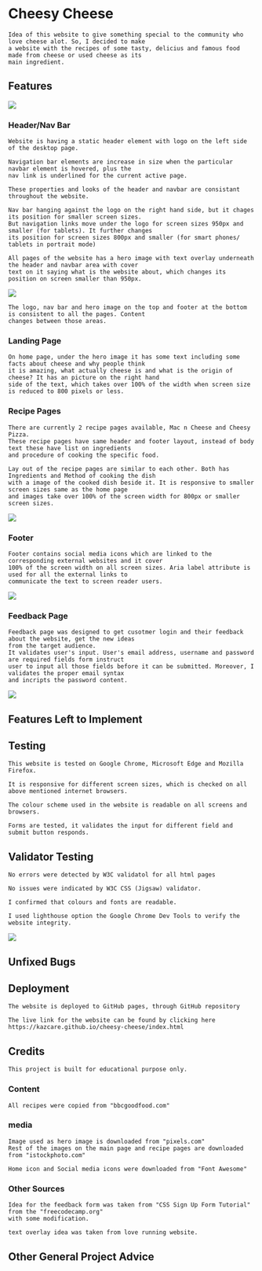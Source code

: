 # Cheesy Cheese

    Idea of this website to give something special to the community who love cheese alot. So, I decided to make 
    a website with the recipes of some tasty, delicius and famous food made from cheese or used cheese as its 
    main ingredient.

## Features

<img src="assets/images/responsive-main.png">

### Header/Nav Bar

    Website is having a static header element with logo on the left side of the desktop page.

    Navigation bar elements are increase in size when the particular navbar element is hovered, plus the 
    nav link is underlined for the current active page.
    
    These properties and looks of the header and navbar are consistant throughout the website.

    Nav bar hanging against the logo on the right hand side, but it chages its position for smaller screen sizes. 
    But navigation links move under the logo for screen sizes 950px and smaller (for tablets). It further changes 
    its position for screen sizes 800px and smaller (for smart phones/ tablets in portrait mode)

    All pages of the website has a hero image with text overlay underneath the header and navbar area with cover 
    text on it saying what is the website about, which changes its position on screen smaller than 950px.

<img src="assets/images/nav-bar-hover.png">

    The logo, nav bar and hero image on the top and footer at the bottom is consistent to all the pages. Content 
    changes between those areas. 

### Landing Page

    On home page, under the hero image it has some text including some facts about cheese and why people think 
    it is amazing, what actually cheese is and what is the origin of cheese? It has an picture on the right hand 
    side of the text, which takes over 100% of the width when screen size is reduced to 800 pixels or less.

### Recipe Pages

    There are currently 2 recipe pages available, Mac n Cheese and Cheesy Pizza.
    These recipe pages have same header and footer layout, instead of body text these have list on ingredients 
    and procedure of cooking the specific food.

    Lay out of the recipe pages are similar to each other. Both has Ingredients and Method of cooking the dish 
    with a image of the cooked dish beside it. It is responsive to smaller screen sizes same as the home page 
    and images take over 100% of the screen width for 800px or smaller screen sizes.

<img src="assets/images/recipe-page.png">

### Footer

    Footer contains social media icons which are linked to the corresponding external websites and it cover 
    100% of the screen width on all screen sizes. Aria label attribute is used for all the external links to 
    communicate the text to screen reader users. 

<img src="assets/images/footer.png">

### Feedback Page

    Feedback page was designed to get cusotmer login and their feedback about the website, get the new ideas 
    from the target audience.
    It validates user's input. User's email address, username and password are required fields form instruct 
    user to input all those fields before it can be submitted. Moreover, I validates the proper email syntax 
    and incripts the password content.

<img src="assets/images/feedback.png">

## Features Left to Implement

## Testing

    This website is tested on Google Chrome, Microsoft Edge and Mozilla Firefox.

    It is responsive for different screen sizes, which is checked on all above mentioned internet browsers.

    The colour scheme used in the website is readable on all screens and browsers. 

    Forms are tested, it validates the input for different field and submit button responds.

## Validator Testing

    No errors were detected by W3C validatol for all html pages 

    No issues were indicated by W3C CSS (Jigsaw) validator.

    I confirmed that colours and fonts are readable.

    I used lighthouse option the Google Chrome Dev Tools to verify the website integrity. 
    
<img src="assets/images/lighthouse-report.png">


## Unfixed Bugs

## Deployment

    The website is deployed to GitHub pages, through GitHub repository

    The live link for the website can be found by clicking here 
    https://kazcare.github.io/cheesy-cheese/index.html
    
## Credits

    This project is built for educational purpose only.
    
### Content

    All recipes were copied from "bbcgoodfood.com"

### media

    Image used as hero image is downloaded from "pixels.com"
    Rest of the images on the main page and recipe pages are downloaded from "istockphoto.com"

    Home icon and Social media icons were downloaded from "Font Awesome"

### Other Sources

    Idea for the feedback form was taken from "CSS Sign Up Form Tutorial" from the "freecodecamp.org" 
    with some modification.

    text overlay idea was taken from love running website.

## Other General Project Advice
